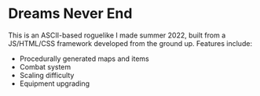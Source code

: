 # Dreams Never End
This is an ASCII-based roguelike I made summer 2022, built from a JS/HTML/CSS framework developed from the ground up. Features include:
- Procedurally generated maps and items
- Combat system
- Scaling difficulty
- Equipment upgrading

